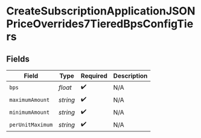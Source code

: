# CreateSubscriptionApplicationJSONPriceOverrides7TieredBpsConfigTiers


## Fields

| Field              | Type               | Required           | Description        |
| ------------------ | ------------------ | ------------------ | ------------------ |
| `bps`              | *float*            | :heavy_check_mark: | N/A                |
| `maximumAmount`    | *string*           | :heavy_check_mark: | N/A                |
| `minimumAmount`    | *string*           | :heavy_check_mark: | N/A                |
| `perUnitMaximum`   | *string*           | :heavy_check_mark: | N/A                |